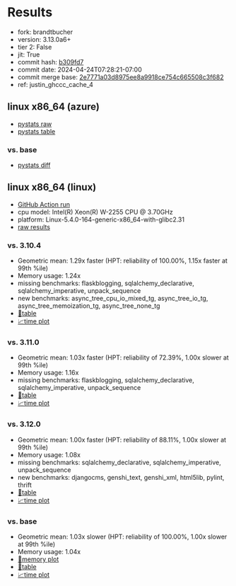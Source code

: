 # Results

- fork: brandtbucher
- version: 3.13.0a6+
- tier 2: False
- jit: True
- commit hash: [b309fd7](https://github.com/brandtbucher/cpython/commit/b309fd7)
- commit date: 2024-04-24T07:28:21-07:00
- commit merge base: [2e7771a03d8975ee8a9918ce754c665508c3f682](https://github.com/brandtbucher/cpython/commit/2e7771a03d8975ee8a9918ce754c665508c3f682)
- ref: justin_ghccc_cache_4

## linux x86_64 (azure)

- [pystats raw](bm-20240424-azure-x86_64-brandtbucher-justin_ghccc_cache_4-3.13.0a6%2B-b309fd7-pystats.json)
- [pystats table](bm-20240424-azure-x86_64-brandtbucher-justin_ghccc_cache_4-3.13.0a6%2B-b309fd7-pystats.md)

### vs. base

- [pystats diff](bm-20240424-azure-x86_64-brandtbucher-justin_ghccc_cache_4-3.13.0a6%2B-b309fd7-pystats-vs-base.md)

## linux x86_64 (linux)

- [GitHub Action run](https://github.com/faster-cpython/benchmarking/actions/runs/8818299374)
- cpu model: Intel(R) Xeon(R) W-2255 CPU @ 3.70GHz
- platform: Linux-5.4.0-164-generic-x86_64-with-glibc2.31
- [raw results](bm-20240424-linux-x86_64-brandtbucher-justin_ghccc_cache_4-3.13.0a6%2B-b309fd7.json)

### vs. 3.10.4

- Geometric mean: 1.29x faster (HPT: reliability of 100.00%, 1.15x faster at 99th %ile)
- Memory usage: 1.24x
- missing benchmarks: flaskblogging, sqlalchemy_declarative, sqlalchemy_imperative, unpack_sequence
- new benchmarks: async_tree_cpu_io_mixed_tg, async_tree_io_tg, async_tree_memoization_tg, async_tree_none_tg
- [📄table](bm-20240424-linux-x86_64-brandtbucher-justin_ghccc_cache_4-3.13.0a6%2B-b309fd7-vs-3.10.4.md)
- [📈time plot](bm-20240424-linux-x86_64-brandtbucher-justin_ghccc_cache_4-3.13.0a6%2B-b309fd7-vs-3.10.4.png)

### vs. 3.11.0

- Geometric mean: 1.03x faster (HPT: reliability of 72.39%, 1.00x slower at 99th %ile)
- Memory usage: 1.16x
- missing benchmarks: flaskblogging, sqlalchemy_declarative, sqlalchemy_imperative, unpack_sequence
- [📄table](bm-20240424-linux-x86_64-brandtbucher-justin_ghccc_cache_4-3.13.0a6%2B-b309fd7-vs-3.11.0.md)
- [📈time plot](bm-20240424-linux-x86_64-brandtbucher-justin_ghccc_cache_4-3.13.0a6%2B-b309fd7-vs-3.11.0.png)

### vs. 3.12.0

- Geometric mean: 1.00x faster (HPT: reliability of 88.11%, 1.00x slower at 99th %ile)
- Memory usage: 1.08x
- missing benchmarks: sqlalchemy_declarative, sqlalchemy_imperative, unpack_sequence
- new benchmarks: djangocms, genshi_text, genshi_xml, html5lib, pylint, thrift
- [📄table](bm-20240424-linux-x86_64-brandtbucher-justin_ghccc_cache_4-3.13.0a6%2B-b309fd7-vs-3.12.0.md)
- [📈time plot](bm-20240424-linux-x86_64-brandtbucher-justin_ghccc_cache_4-3.13.0a6%2B-b309fd7-vs-3.12.0.png)

### vs. base

- Geometric mean: 1.03x slower (HPT: reliability of 100.00%, 1.00x slower at 99th %ile)
- Memory usage: 1.04x
- [🧠memory plot](bm-20240424-linux-x86_64-brandtbucher-justin_ghccc_cache_4-3.13.0a6%2B-b309fd7-vs-base-mem.png)
- [📄table](bm-20240424-linux-x86_64-brandtbucher-justin_ghccc_cache_4-3.13.0a6%2B-b309fd7-vs-base.md)
- [📈time plot](bm-20240424-linux-x86_64-brandtbucher-justin_ghccc_cache_4-3.13.0a6%2B-b309fd7-vs-base.png)

